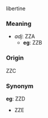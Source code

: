 libertine
### Meaning
+ _adj_: ZZA
    + __eg__: ZZB

### Origin

ZZC

### Synonym

__eg__: ZZD

+ ZZE


